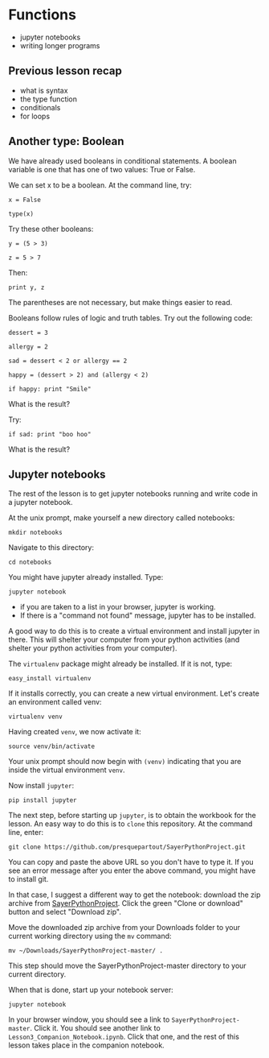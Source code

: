 # Functions

- jupyter notebooks
- writing longer programs

## Previous lesson recap

- what is syntax
- the type function
- conditionals
- for loops

## Another type: Boolean

We have already used booleans in conditional statements. A boolean variable is one that has one of two values: True or False. 

We can set x to be a boolean. At the command line, try: 

`x = False`

`type(x)`

Try these other booleans: 

`y = (5 > 3)`

`z = 5 > 7`

Then: 

`print y, z`

The parentheses are not necessary, but make things easier to read. 

Booleans follow rules of logic and truth tables. Try out the following code: 

`dessert = 3`

`allergy = 2`

`sad = dessert < 2 or allergy == 2`

`happy = (dessert > 2) and (allergy < 2)`

`if happy:
      print "Smile"`
     
What is the result? 

Try:

`if sad:
     print "boo hoo"`
     
What is the result?

## Jupyter notebooks

The rest of the lesson is to get jupyter notebooks running and write code in a jupyter notebook. 

At the unix prompt, make yourself a new directory called notebooks: 

`mkdir notebooks`

Navigate to this directory:

`cd notebooks`

You might have jupyter already installed. Type: 

`jupyter notebook`

- if you are taken to a list in your browser, jupyter is working. 
- If there is a "command not found" message, jupyter has to be installed. 

A good way to do this is to create a virtual environment and install jupyter in there. This will shelter your computer from your python activities (and shelter your python activities from your computer). 

The `virtualenv` package might already be installed. If it is not, type: 

`easy_install virtualenv`

If it installs correctly, you can create a new virtual environment. Let's create an environment called venv: 

`virtualenv venv`

Having created `venv`, we now activate it: 

`source venv/bin/activate`

Your unix prompt should now begin with `(venv)` indicating that you are inside the virtual environment `venv`. 

Now install `jupyter`: 

`pip install jupyter`

The next step, before starting up `jupyter`, is to obtain the workbook for the lesson. 
An easy way to do this is to `clone` this repository. At the command line, enter: 

`git clone https://github.com/presquepartout/SayerPythonProject.git`

You can copy and paste the above URL so you don't have to type it. 
If you see an error message after you enter the above command, you might have to install git. 

In that case, I suggest a different way to get the notebook: download the zip archive from [SayerPythonProject](https://github.com/presquepartout/SayerPythonProject). Click the green "Clone or download" button and select "Download zip". 

Move the downloaded zip archive from your Downloads folder to your current working directory using the `mv` command: 

`mv ~/Downloads/SayerPythonProject-master/ .`

This step should move the SayerPythonProject-master directory to your current directory. 

When that is done, start up your notebook server: 

`jupyter notebook`

In your browser window, you should see a link to `SayerPythonProject-master`. Click it. You should see another link to `Lesson3_Companion_Notebook.ipynb`. Click that one, and the rest of this lesson takes place in the companion notebook. 

     





